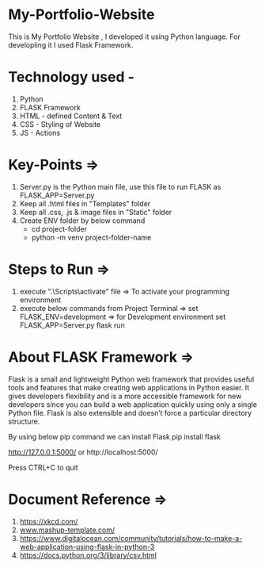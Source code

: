 # My-Portfolio-Website

This is My Portfolio Website , I developed it using Python language.
For developling it I used Flask Framework.

# Technology used -
1) Python 
2) FLASK Framework
3) HTML - defined Content & Text
4) CSS - Styling of Website
5) JS - Actions

# Key-Points =>
1) Server.py is the Python main file, use this file to run FLASK as FLASK_APP=Server.py
2) Keep all .html files in "Templates" folder
3) Keep all .css, .js & image files in "Static" folder
4) Create ENV folder by below command
   - cd project-folder
   - python -m venv project-folder-name

# Steps to Run =>
1) execute ".\Scripts\activate" file	=> To activate your programming environment
2) execute below commands from Project Terminal =>
    set FLASK_ENV=development  => for Development environment
    set FLASK_APP=Server.py
    flask run

# About FLASK Framework =>
Flask is a small and lightweight Python web framework that provides useful tools and features that make creating web applications in Python easier. It gives developers flexibility and is a more accessible framework for new developers since you can build a web application quickly using only a single Python file. Flask is also extensible and doesn’t force a particular directory structure.

By using below pip command we can install Flask 
	pip install flask


http://127.0.0.1:5000/
or
http://localhost:5000/

Press CTRL+C to quit

# Document Reference =>
1) https://xkcd.com/
2) www.mashup-template.com/	
3) https://www.digitalocean.com/community/tutorials/how-to-make-a-web-application-using-flask-in-python-3
4) https://docs.python.org/3/library/csv.html
